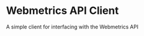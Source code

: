 Webmetrics API Client
=====================

A simple client for interfacing with the Webmetrics API